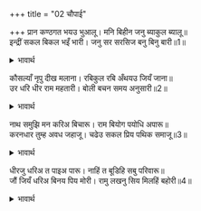 +++
title = "02 चौपाई"

+++
प्रान कण्ठगत भयउ भुआलू। मनि बिहीन जनु ब्याकुल ब्यालू॥  
इन्द्रीं सकल बिकल भइँ भारी। जनु सर सरसिज बनु बिनु बारी॥1॥  

<details><summary>भावार्थ</summary>

राजा के प्राण कण्ठ में आ गए। मानो मणि के बिना साँप व्याकुल (मरणासन्न) हो गया हो। इन्द्रियाँ सब बहुत ही विकल हो गईं, मानो बिना जल के तालाब में कमलों का वन मुरझा गया हो॥1॥  
</details>

कौसल्याँ नृपु दीख मलाना। रबिकुल रबि अँथयउ जियँ जाना॥  
उर धरि धीर राम महतारी। बोली बचन समय अनुसारी॥2॥  

<details><summary>भावार्थ</summary>

कौसल्याजी ने राजा को बहुत दुःखी देखकर अपने हृदय में जान लिया कि अब सूर्यकुल का सूर्य अस्त हो चला! तब श्री रामचन्द्रजी की माता कौसल्या हृदय में धीरज धरकर समय के अनुकूल वचन बोलीं-॥2॥  
</details>

नाथ समुझि मन करिअ बिचारू। राम बियोग पयोधि अपारू॥  
करनधार तुम्ह अवध जहाजू। चढेउ सकल प्रिय पथिक समाजू॥3॥  

<details><summary>भावार्थ</summary>

हे नाथ! आप मन में समझ कर विचार कीजिए कि श्री रामचन्द्र का वियोग अपार समुद्र है। अयोध्या जहाज है और आप उसके कर्णधार (खेने वाले) हैं। सब प्रियजन (कुटुम्बी और प्रजा) ही यात्रियों का समाज है, जो इस जहाज पर चढा हुआ है॥3॥  
</details>

धीरजु धरिअ त पाइअ पारू। नाहिं त बूडिहि सबु परिवारू॥  
जौं जियँ धरिअ बिनय पिय मोरी। रामु लखनु सिय मिलहिं बहोरी॥4॥  

<details><summary>भावार्थ</summary>

आप धीरज धरिएगा, तो सब पार पहुँच जाएँगे। नहीं तो सारा परिवार डूब जाएगा। हे प्रिय स्वामी! यदि मेरी विनती हृदय में धारण कीजिएगा तो श्री राम, लक्ष्मण, सीता फिर आ मिलेङ्गे॥4॥  
</details>

